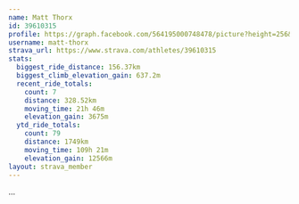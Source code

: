 ```yaml
---
name: Matt Thorx
id: 39610315
profile: https://graph.facebook.com/564195000748478/picture?height=256&width=256
username: matt-thorx
strava_url: https://www.strava.com/athletes/39610315
stats:
  biggest_ride_distance: 156.37km
  biggest_climb_elevation_gain: 637.2m
  recent_ride_totals:
    count: 7
    distance: 328.52km
    moving_time: 21h 46m
    elevation_gain: 3675m
  ytd_ride_totals:
    count: 79
    distance: 1749km
    moving_time: 109h 21m
    elevation_gain: 12566m
layout: strava_member
--- 
```

...
